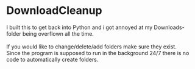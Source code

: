 # DownloadCleanup
I built this to get back into Python and i got annoyed at my Downloads-folder being overflown all the time.<br><br>
If you would like to change/delete/add folders make sure they exist.<br>
Since the program is supposed to run in the background 24/7 there is no code to automatically create folders.
